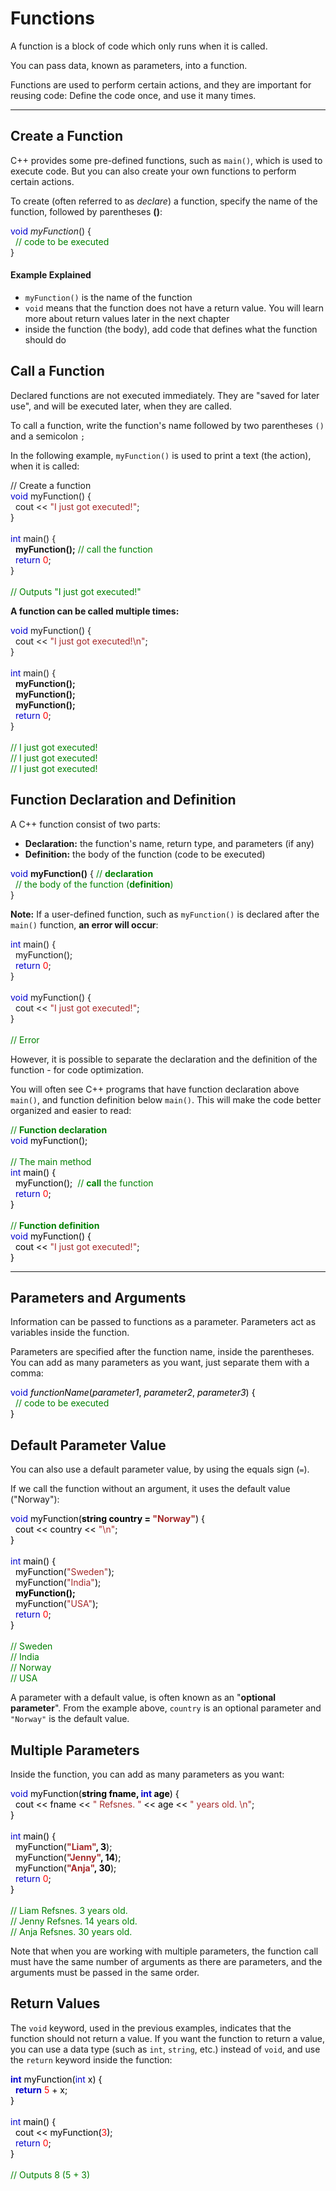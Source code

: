 <b><h1>Functions</h1></b>
<p class="intro">A function is a block of code which only runs when it is called.</p>
<p class="intro">You can pass data, known as parameters, into a function.</p>
<p class="intro">Functions are used to perform certain actions, and they are 
important for reusing code: Define the code once, and use it many times.</p>

<hr>

<h2>Create a Function</h2>
<p>C++ provides some pre-defined 
functions, such as <code class="w3-codespan">main()</code>, which is used to 
execute code. But you can also 
create your own functions to perform certain actions. </p>
<p>To create (often referred to as <em>declare</em>) a function, specify the name of the function, followed by parentheses <strong>()</strong>:

<span class="javakeywordcolor" style="color:mediumblue">void</span> <em>myFunction</em>() {<br>&nbsp; <span class="javanumbercolor" style="color:red">
</span>  <span class="commentcolor" style="color:green">// code to be executed<br></span>}

<h4>Example Explained</h4>
<ul>
<li><code class="w3-codespan">myFunction()</code> is the name of the function</li>
<li><code class="w3-codespan">void</code> means that the function does not have a 
return value. You will learn more about return values later in the next chapter</li>
<li>inside the function (the body), add code that defines what the function should do</li>
</ul>
<h2>Call a Function</h2>
<p>Declared functions are not executed immediately. They are "saved for later 
use", and will be executed later, when they are called.</p>
<p>To call a function, write the function's name followed by two parentheses <code class="w3-codespan">()</code> 
and a semicolon <code class="w3-codespan">;</code></p>
<p>In the following example, <code class="w3-codespan">myFunction()</code> is used to print a text (the action), when it is called:</p>

// Create a function<br></span><span class="javakeywordcolor" style="color:mediumblue">void</span> myFunction() {<br>&nbsp; <span class="javanumbercolor" style="color:red">
</span>  cout &lt;&lt; <span class="javastringcolor" style="color:brown">"I just got executed!"</span>;<br>}<br><br><span class="javakeywordcolor" style="color:mediumblue">int</span> main() {<br>&nbsp; <span class="javanumbercolor" style="color:red">
</span>  <strong>myFunction();</strong> <span class="commentcolor" style="color:green">// call the function<br></span>&nbsp; <span class="javakeywordcolor" style="color:mediumblue">return</span> <span class="javanumbercolor" style="color:red">0</span>;<br>}<br><br><span class="commentcolor" style="color:green">// Outputs 
  "I just got executed!"<br></span>

<b>A function can be called multiple times:</b>

<span class="javakeywordcolor" style="color:mediumblue">void</span> myFunction() {<br>&nbsp; <span class="javanumbercolor" style="color:red">
</span>  cout &lt;&lt; <span class="javastringcolor" style="color:brown">"I just got executed!\n"</span>;<br>}<br><br><span class="javakeywordcolor" style="color:mediumblue">int</span> main() {<br>&nbsp; <span class="javanumbercolor" style="color:red">
</span>  <strong>myFunction();</strong><br>&nbsp; <strong>myFunction();</strong><br>&nbsp; <span class="javanumbercolor" style="color:red">
</span>  <strong>myFunction();</strong><br>&nbsp; <span class="javakeywordcolor" style="color:mediumblue">return</span> <span class="javanumbercolor" style="color:red">0</span>;<br>}<br><br><span class="commentcolor" style="color:green">// 
  I just got executed!<br></span><span class="commentcolor" style="color:green">// I just got executed!<br></span><span class="commentcolor" style="color:green">// I just got executed!<br></span>

<h2>Function Declaration and Definition</h2>
<p>A C++ function consist of two parts:</p>
<ul>
<li><strong>Declaration:</strong> the function's name, return type, and parameters (if any)</li>
<li><strong>Definition:</strong> the body of the function (code to be executed)</li>
</ul>

<span class="javakeywordcolor" style="color:mediumblue">void</span> <strong>myFunction()</strong> { <span class="commentcolor" style="color:green">// <strong>declaration</strong><br></span>&nbsp; <span class="commentcolor" style="color:green">// 
    the body of the function (<strong>definition</strong>)<br></span>}

<p><strong>Note:</strong> If a user-defined function, such as <code class="w3-codespan">myFunction()</code> is declared after the <code class="w3-codespan">main()</code> function, 
<strong>an error will occur</strong>:</p>

<span class="javakeywordcolor" style="color:mediumblue">int</span> main() {<br>&nbsp; <span class="javanumbercolor" style="color:red">
</span>  myFunction();<br>&nbsp; <span class="javakeywordcolor" style="color:mediumblue">return</span> <span class="javanumbercolor" style="color:red">0</span>;<br>}<br><br><span class="javakeywordcolor" style="color:mediumblue">void</span> myFunction() {<br>&nbsp; <span class="javanumbercolor" style="color:red">
</span>  cout &lt;&lt; <span class="javastringcolor" style="color:brown">"I just got executed!"</span>;<br>}<br><br><span class="commentcolor" style="color:green">// Error<br></span>

<p>However, it is possible to separate the declaration and the definition of the function - for code optimization.</p>
<p>You will often see C++ programs that have function declaration above <code class="w3-codespan">main()</code>, 
and function definition below <code class="w3-codespan">main()</code>. This will make the code 
better organized and easier to read:</p>

<span class="javacolor" style="color:black"><span class="javanumbercolor" style="color:red">
</span>  <span class="commentcolor" style="color:green">// <strong>Function declaration</strong><br></span><span class="javakeywordcolor" style="color:mediumblue">void</span> myFunction();<br><br><span class="commentcolor" style="color:green">// The main method<br></span><span class="javakeywordcolor" style="color:mediumblue">int</span> main() {<br>&nbsp; <span class="javanumbercolor" style="color:red">
</span>  myFunction();&nbsp; <span class="commentcolor" style="color:green">// <strong>call</strong> the function<br></span>&nbsp; <span class="javakeywordcolor" style="color:mediumblue">return</span> <span class="javanumbercolor" style="color:red">0</span>;<br>}<br><br><span class="commentcolor" style="color:green">// <strong>Function definition</strong><br></span><span class="javakeywordcolor" style="color:mediumblue">void</span> myFunction() {<br>&nbsp; <span class="javanumbercolor" style="color:red">
</span>  cout &lt;&lt; <span class="javastringcolor" style="color:brown">"I just got executed!"</span>;<br>}<br><span class="javanumbercolor" style="color:red">
</span>  </span>

<hr>
<h2>Parameters and Arguments</h2>
<p>Information can be passed to functions as a parameter. Parameters act as 
variables inside the function.</p>
<p>Parameters are specified after the function name, inside the parentheses.
You can add as many parameters as you want, just separate them with a comma:</p>

<span class="javacolor" style="color:black"><span class="javanumbercolor" style="color:red">
</span>    <span class="javakeywordcolor" style="color:mediumblue">void</span> <em>functionName</em>(<em>parameter1</em>, <em>parameter2</em>, <em>parameter3</em>) {<br>&nbsp; <span class="javanumbercolor" style="color:red">
</span>  <span class="commentcolor" style="color:green">// code to be executed<br></span>}<br><span class="javanumbercolor" style="color:red">
</span>  </span>

<h2>Default Parameter Value</h2>
<p>You can also use a default parameter value, by using the equals sign (<code class="w3-codespan">=</code>).
</p>
<p>If we call the function without an argument, it uses the default value ("Norway"):</p>

<span class="javacolor" style="color:black"><span class="javanumbercolor" style="color:red">
</span>  <span class="javakeywordcolor" style="color:mediumblue">void</span> myFunction(<strong>string country = <span class="javastringcolor" style="color:brown">"Norway"</span></strong>) {<br>&nbsp; cout <span class="javanumbercolor" style="color:red">
</span>  &lt;&lt; country &lt;&lt; <span class="javastringcolor" style="color:brown">"\n"</span>;<br>}<br><span class="javanumbercolor" style="color:red">
</span>  <br><span class="javakeywordcolor" style="color:mediumblue">int</span> main() {<br>&nbsp; myFunction(<span class="javastringcolor" style="color:brown">"Sweden"</span>);<br>&nbsp; <span class="javanumbercolor" style="color:red">
</span>  myFunction(<span class="javastringcolor" style="color:brown">"India"</span>);<br>&nbsp; <strong>myFunction();</strong><br>&nbsp; <span class="javanumbercolor" style="color:red">
</span>  myFunction(<span class="javastringcolor" style="color:brown">"USA"</span>);<br>&nbsp; <span class="javakeywordcolor" style="color:mediumblue">return</span> <span class="javanumbercolor" style="color:red">0</span>;<br>}<br><br><span class="commentcolor" style="color:green">// Sweden<br></span><span class="commentcolor" style="color:green">// 
  India<br></span><span class="commentcolor" style="color:green">// Norway<br></span><span class="commentcolor" style="color:green">// USA<br></span><span class="javanumbercolor" style="color:red">
</span>  </span>

<p>A parameter with a default value, is often known as an "<strong>optional parameter</strong>". From the example above, 
<code class="w3-codespan">country</code> is an optional parameter and <code class="w3-codespan">"Norway"</code> is the default value.</p>


<h2>Multiple Parameters</h2>
<p>Inside the function, you can add as many parameters as you want:</p>
<span class="javacolor" style="color:black"><span class="javanumbercolor" style="color:red">
</span>  <span class="javakeywordcolor" style="color:mediumblue">void</span> myFunction(<strong>string fname, <span class="javakeywordcolor" style="color:mediumblue">int</span> age</strong>) {<br>&nbsp; cout &lt;&lt; fname &lt;&lt; <span class="javastringcolor" style="color:brown">" Refsnes. 
  "</span> &lt;&lt; age &lt;&lt; <span class="javastringcolor" style="color:brown">" years old. \n"</span>;<br>}<br><br><span class="javakeywordcolor" style="color:mediumblue">int</span> main() {<br>&nbsp; myFunction(<strong><span class="javastringcolor" style="color:brown">"Liam"</span>, 3</strong>);<br>&nbsp; <span class="javanumbercolor" style="color:red">
</span>  myFunction(<strong><span class="javastringcolor" style="color:brown">"Jenny"</span>, 14</strong>);<br>&nbsp; myFunction(<strong><span class="javastringcolor" style="color:brown">"Anja"</span>, 30</strong>);<br>&nbsp; <span class="javakeywordcolor" style="color:mediumblue">return</span> <span class="javanumbercolor" style="color:red">0</span>;<br><span class="javanumbercolor" style="color:red">
</span>  }<br><br><span class="commentcolor" style="color:green">// Liam Refsnes. 3 years old.<br></span><span class="commentcolor" style="color:green">// Jenny Refsnes. 14 years old.<br></span><span class="javanumbercolor" style="color:red">
</span>  <span class="commentcolor" style="color:green">// Anja Refsnes. 30 years old.<br></span><span class="javanumbercolor" style="color:red">
</span>  </span>

<p>Note that when you are working with multiple parameters, the function call must 
have the same number of arguments as there are parameters, and the arguments must be passed in the same order.</p>

<h2>Return Values</h2>
<p>The <code class="w3-codespan">void</code> keyword, used in the previous examples, indicates that the 
function should not return a value. If you 
want the function to return a value, you can use a data type (such as <code class="w3-codespan">int</code>, 
<code class="w3-codespan">string</code>, etc.) instead of <code class="w3-codespan">void</code>, and use the <code class="w3-codespan">return</code> 
keyword inside the function:</p>
<span class="javacolor" style="color:black"><span class="javanumbercolor" style="color:red">
</span>    <strong><span class="javakeywordcolor" style="color:mediumblue">int</span></strong> myFunction(<span class="javakeywordcolor" style="color:mediumblue">int</span> x) {<br>&nbsp; <strong><span class="javakeywordcolor" style="color:mediumblue">return</span></strong> <span class="javanumbercolor" style="color:red">5</span> <span class="javanumbercolor" style="color:red">
</span>    + x;<br>}<br><br><span class="javakeywordcolor" style="color:mediumblue">int</span> main() {<br>&nbsp; cout &lt;&lt; myFunction(<span class="javanumbercolor" style="color:red">3</span>);<br>&nbsp; <span class="javanumbercolor" style="color:red">
</span>    <span class="javakeywordcolor" style="color:mediumblue">return</span> <span class="javanumbercolor" style="color:red">0</span>;<br>}<br><br><span class="commentcolor" style="color:green">// Outputs 
  8 (5 + 3)<br></span><span class="javanumbercolor" style="color:red">
</span>  </span>

